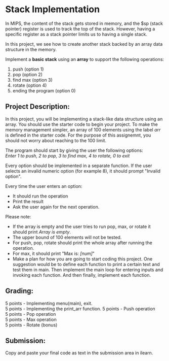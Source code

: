 
# Stack Implementation  

In MIPS, the content of the stack gets stored in memory, and the $sp (stack pointer) register is used to track the top of the stack. However, having a specific register as a stack pointer limits us to having a single stack. 

In this project, we see how to create another stack backed by an array data structure in the memory.

Implement a **basic stack** using an **array** to support the following operations:  

1) push (option 1)  
2) pop (option 2)  
3) find max (option 3)  
4) rotate (option 4)  
5) ending the program (option 0)  

## Project Description:  

In this project, you will be implementing a stack-like data structure using an array. You should use the starter code to begin your project. To make the memory management simpler, an array of 100 elements using the label *arr* is defined in the starter code. For the purpose of this assignemnt, you should not worry about reaching to the 100 limit.

The program should start by giving the user the following options:  
*Enter 1 to push, 2 to pop, 3 to find max, 4 to rotate, 0 to exit*  

Every option should be implemented in a separate function. If the user selects an invalid numeric option (for example 8), it should prompt "Invalid option".  
  
Every time the user enters an option:  

- It should run the operation  
- Print the result  
- Ask the user again for the next operation.  

Please note:
- If the array is empty and the user tries to run pop, max, or rotate it should print *Array is empty*.  
- The upper bound of 100 elements will not be tested.  
- For push, pop, rotate should print the whole array after running the operation.
- For max, it should print "Max is: *[num]*"  
- Make a plan for how you are going to start coding this project. One suggestion would be to define each function to print a certain text and test them in main. Then implement the main loop for entering inputs and invoking each function. And then finally, implement each function.

## Grading:  

5 points - Implementing menu(main), exit.  
5 points - Implementing the print_arr function.
5 points - Push operation  
5 points - Pop operation  
5 points - Max operation  
5 points - Rotate (bonus)  

## Submission:  

Copy and paste your final code as text in the submission area in ilearn.